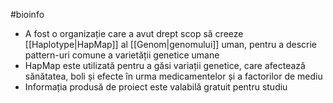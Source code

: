 #bioinfo 
- A fost o organizație care a avut drept scop să creeze [[Haplotype|HapMap]] al [[Genom|genomului]] uman, pentru a descrie pattern-uri comune a varietății genetice umane
- HapMap este utilizată pentru a găsi variații genetice, care afectează sănătatea, boli și efecte în urma medicamentelor și a factorilor de mediu
- Informația produsă de proiect este valabilă gratuit pentru studiu